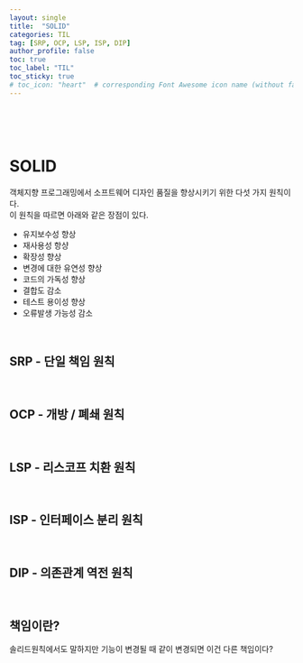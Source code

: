 ```yaml
---
layout: single
title:  "SOLID"
categories: TIL
tag: [SRP, OCP, LSP, ISP, DIP]
author_profile: false
toc: true
toc_label: "TIL"
toc_sticky: true
# toc_icon: "heart"  # corresponding Font Awesome icon name (without fa prefix)
---
```

<br><br><br>

# SOLID
객체지향 프로그래밍에서 소프트웨어 디자인 품질을 향상시키기 위한 다섯 가지 원칙이다.
<br>
이 원칙을 따르면 아래와 같은 장점이 있다.

* 유지보수성 향상
* 재사용성 항샹
* 확장성 향상
* 변경에 대한 유연성 향상
* 코드의 가독성 향상
* 결합도 감소
* 테스트 용이성 향상
* 오류발생 가능성 감소


<br>

## SRP - 단일 책임 원칙


<br>

## OCP - 개방 / 폐쇄 원칙


<br>

## LSP - 리스코프 치환 원칙


<br>

## ISP - 인터페이스 분리 원칙


<br>

## DIP - 의존관계 역전 원칙


<br>

## 책임이란?
솔리드원칙에서도 말하지만 기능이 변경될 때 같이 변경되면 이건 다른 책임이다?



<br>
<br>
<br>
<br>


<br>